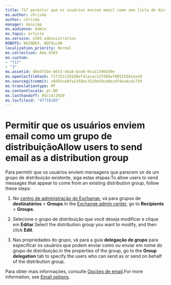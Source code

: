 ```yaml
---
title: 717 permitir que os usuários enviem email como uma lista de distribuição
ms.author: chrisda
author: chrisda
manager: dansimp
ms.audience: Admin
ms.topic: article
ms.service: o365-administration
ROBOTS: NOINDEX, NOFOLLOW
localization_priority: Normal
ms.collection: Adm_O365
ms.custom:
- "717"
- "3"
ms.assetid: d9e5f5be-b653-44a9-bce8-9ca11396d39e
ms.openlocfilehash: 71f251139160ef41acac13fd08af80515581ea10
ms.sourcegitcommit: c6692ce0fa1358ec3529e59ca0ecdfdea4cdc759
ms.translationtype: MT
ms.contentlocale: pt-BR
ms.lasthandoff: 09/14/2020
ms.locfileid: "47718105"
---
```

# <a name="allow-users-to-send-email-as-a-distribution-group"></a><span data-ttu-id="2f4f0-102">Permitir que os usuários enviem email como um grupo de distribuição</span><span class="sxs-lookup"><span data-stu-id="2f4f0-102">Allow users to send email as a distribution group</span></span>

<span data-ttu-id="2f4f0-103">Para permitir que os usuários enviem mensagens que parecem vir de um grupo de distribuição existente, siga estas etapas:</span><span class="sxs-lookup"><span data-stu-id="2f4f0-103">To allow users to send messages that appear to come from an existing distribution group, follow these steps:</span></span>

1. <span data-ttu-id="2f4f0-104">No [centro de administração do Exchange](https://outlook.office365.com/ecp/), vá para grupos de **destinatários** \> **Groups**.</span><span class="sxs-lookup"><span data-stu-id="2f4f0-104">In the [Exchange admin center](https://outlook.office365.com/ecp/), go to **Recipients** \> **Groups**.</span></span>

2. <span data-ttu-id="2f4f0-105">Selecione o grupo de distribuição que você deseja modificar e clique em **Editar**.</span><span class="sxs-lookup"><span data-stu-id="2f4f0-105">Select the distribution group you want to modify, and then click **Edit**.</span></span>

3. <span data-ttu-id="2f4f0-106">Nas propriedades do grupo, vá para a guia **delegação de grupo** para especificar os usuários que podem enviar como ou enviar em nome do grupo de distribuição.</span><span class="sxs-lookup"><span data-stu-id="2f4f0-106">In the properties of the group, go to the **Group delegation** tab to specify the users who can send as or send on behalf of the distribution group.</span></span>

<span data-ttu-id="2f4f0-107">Para obter mais informações, consulte [Opções de email](https://technet.microsoft.com/library/bb124513.aspx#groupdelegation).</span><span class="sxs-lookup"><span data-stu-id="2f4f0-107">For more information, see [Email options](https://technet.microsoft.com/library/bb124513.aspx#groupdelegation).</span></span>
